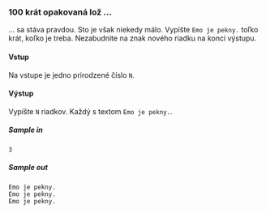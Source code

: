 ### 100 krát opakovaná lož ...
... sa stáva pravdou. Sto je však niekedy málo. Vypíšte `Emo je pekny.` toľko krát, koľko je treba. Nezabudnite na znak nového riadku na konci výstupu.

#### Vstup
Na vstupe je jedno prirodzené číslo `N`.

#### Výstup
Vypíšte `N` riadkov. Každý s textom `Emo je pekny.`.

##### Sample in
```
3
```

##### Sample out
```
Emo je pekny.
Emo je pekny.
Emo je pekny.
```
